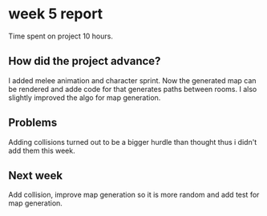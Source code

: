 # week 5 report
Time spent on project 10 hours.

## How did the project advance?

I added melee animation and character sprint. Now the generated map can be rendered and adde code for that generates paths between rooms. I also slightly improved the algo for map generation.

## Problems

Adding collisions turned out to be a bigger hurdle than thought thus i didn't add them this week.

## Next week

Add collision, improve map generation so it is more random and add test for map generation.